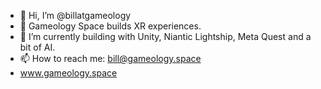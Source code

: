 - 👋 Hi, I’m @billatgameology
- 👀 Gameology Space builds XR experiences. 
- 🌱 I’m currently building with Unity, Niantic Lightship, Meta Quest and a bit of AI.  
- 📫 How to reach me: bill@gameology.space
- www.gameology.space

<!---
billatgameology/billatgameology is a ✨ special ✨ repository because its `README.md` (this file) appears on your GitHub profile.
You can click the Preview link to take a look at your changes.
--->
